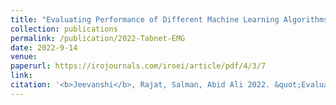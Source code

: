 ```yaml
---
title: "Evaluating Performance of Different Machine Learning Algorithms for the Acute EMG Hand Gesture Datasets"
collection: publications
permalink: /publication/2022-Tabnet-EMG
date: 2022-9-14
venue: 
paperurl: https://irojournals.com/iroei/article/pdf/4/3/7
link: 
citation: '<b>Jeevanshi</b>, Rajat, Salman, Abid Ali 2022. &quot;Evaluating Performance of Different Machine Learning Algorithms for the Acute EMG Hand Gesture Datasets.&quot; <i>Journal of Electronics and Informatics</i>'
---
```

